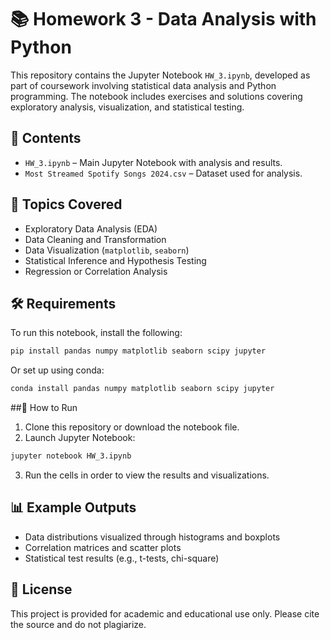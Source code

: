 # 📚 Homework 3 - Data Analysis with Python

This repository contains the Jupyter Notebook `HW_3.ipynb`, developed as part of coursework involving statistical data analysis and Python programming. The notebook includes exercises and solutions covering exploratory analysis, visualization, and statistical testing.

## 📂 Contents

- `HW_3.ipynb` – Main Jupyter Notebook with analysis and results.
- `Most Streamed Spotify Songs 2024.csv` –  Dataset used for analysis.

## 🧠 Topics Covered

- Exploratory Data Analysis (EDA)
- Data Cleaning and Transformation
- Data Visualization (`matplotlib`, `seaborn`)
- Statistical Inference and Hypothesis Testing
- Regression or Correlation Analysis

## 🛠 Requirements

To run this notebook, install the following:

```bash
pip install pandas numpy matplotlib seaborn scipy jupyter
```

Or set up using conda:

```bash
conda install pandas numpy matplotlib seaborn scipy jupyter
```

##🚀 How to Run
1. Clone this repository or download the notebook file.
2. Launch Jupyter Notebook:
```bash
jupyter notebook HW_3.ipynb
```
3. Run the cells in order to view the results and visualizations.

## 📊 Example Outputs
- Data distributions visualized through histograms and boxplots
- Correlation matrices and scatter plots
- Statistical test results (e.g., t-tests, chi-square)

## 📘 License
This project is provided for academic and educational use only. Please cite the source and do not plagiarize.

